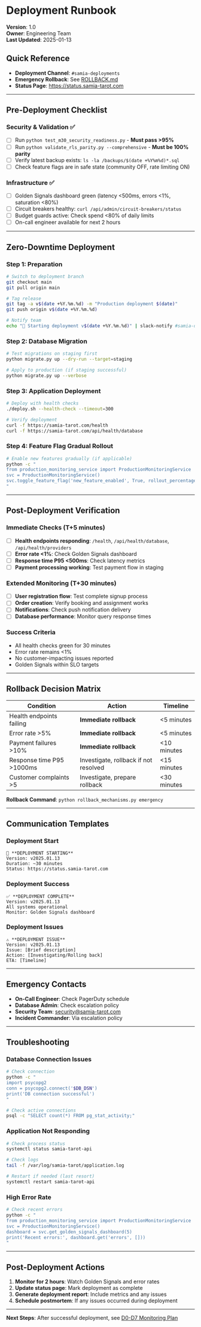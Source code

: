 # Deployment Runbook

**Version**: 1.0  
**Owner**: Engineering Team  
**Last Updated**: 2025-01-13  

## Quick Reference

- **Deployment Channel**: `#samia-deployments`
- **Emergency Rollback**: See [ROLLBACK.md](./ROLLBACK.md)
- **Status Page**: https://status.samia-tarot.com

---

## Pre-Deployment Checklist

### Security & Validation ✅
- [ ] Run `python test_m30_security_readiness.py` - **Must pass >95%**
- [ ] Run `python validate_rls_parity.py --comprehensive` - **Must be 100% parity**
- [ ] Verify latest backup exists: `ls -la /backups/$(date +%Y%m%d)*.sql`
- [ ] Check feature flags are in safe state (community OFF, rate limiting ON)

### Infrastructure ✅
- [ ] Golden Signals dashboard green (latency <500ms, errors <1%, saturation <80%)
- [ ] Circuit breakers healthy: `curl /api/admin/circuit-breakers/status`
- [ ] Budget guards active: Check spend <80% of daily limits
- [ ] On-call engineer available for next 2 hours

---

## Zero-Downtime Deployment

### Step 1: Preparation
```bash
# Switch to deployment branch
git checkout main
git pull origin main

# Tag release
git tag -a v$(date +%Y.%m.%d) -m "Production deployment $(date)"
git push origin v$(date +%Y.%m.%d)

# Notify team
echo "🚀 Starting deployment v$(date +%Y.%m.%d)" | slack-notify #samia-deployments
```

### Step 2: Database Migration
```bash
# Test migrations on staging first
python migrate.py up --dry-run --target=staging

# Apply to production (if staging successful)
python migrate.py up --verbose
```

### Step 3: Application Deployment
```bash
# Deploy with health checks
./deploy.sh --health-check --timeout=300

# Verify deployment
curl -f https://samia-tarot.com/health
curl -f https://samia-tarot.com/api/health/database
```

### Step 4: Feature Flag Gradual Rollout
```bash
# Enable new features gradually (if applicable)
python -c "
from production_monitoring_service import ProductionMonitoringService
svc = ProductionMonitoringService()
svc.toggle_feature_flag('new_feature_enabled', True, rollout_percentage=1)
"
```

---

## Post-Deployment Verification

### Immediate Checks (T+5 minutes)
- [ ] **Health endpoints responding**: `/health`, `/api/health/database`, `/api/health/providers`
- [ ] **Error rate <1%**: Check Golden Signals dashboard
- [ ] **Response time P95 <500ms**: Check latency metrics
- [ ] **Payment processing working**: Test payment flow in staging

### Extended Monitoring (T+30 minutes)
- [ ] **User registration flow**: Test complete signup process
- [ ] **Order creation**: Verify booking and assignment works
- [ ] **Notifications**: Check push notification delivery
- [ ] **Database performance**: Monitor query response times

### Success Criteria
- All health checks green for 30 minutes
- Error rate remains <1%
- No customer-impacting issues reported
- Golden Signals within SLO targets

---

## Rollback Decision Matrix

| Condition | Action | Timeline |
|-----------|---------|----------|
| Health endpoints failing | **Immediate rollback** | <5 minutes |
| Error rate >5% | **Immediate rollback** | <5 minutes |
| Payment failures >10% | **Immediate rollback** | <10 minutes |
| Response time P95 >1000ms | Investigate, rollback if not resolved | <15 minutes |
| Customer complaints >5 | Investigate, prepare rollback | <30 minutes |

**Rollback Command**: `python rollback_mechanisms.py emergency`

---

## Communication Templates

### Deployment Start
```
🚀 **DEPLOYMENT STARTING**
Version: v2025.01.13
Duration: ~30 minutes
Status: https://status.samia-tarot.com
```

### Deployment Success
```
✅ **DEPLOYMENT COMPLETE**
Version: v2025.01.13
All systems operational
Monitor: Golden Signals dashboard
```

### Deployment Issues
```
⚠️ **DEPLOYMENT ISSUE**
Version: v2025.01.13
Issue: [Brief description]
Action: [Investigating/Rolling back]
ETA: [Timeline]
```

---

## Emergency Contacts

- **On-Call Engineer**: Check PagerDuty schedule
- **Database Admin**: Check escalation policy  
- **Security Team**: security@samia-tarot.com
- **Incident Commander**: Via escalation policy

---

## Troubleshooting

### Database Connection Issues
```bash
# Check connection
python -c "
import psycopg2
conn = psycopg2.connect('$DB_DSN')
print('DB connection successful')
"

# Check active connections
psql -c "SELECT count(*) FROM pg_stat_activity;"
```

### Application Not Responding
```bash
# Check process status
systemctl status samia-tarot-api

# Check logs
tail -f /var/log/samia-tarot/application.log

# Restart if needed (last resort)
systemctl restart samia-tarot-api
```

### High Error Rate
```bash
# Check recent errors
python -c "
from production_monitoring_service import ProductionMonitoringService
svc = ProductionMonitoringService()
dashboard = svc.get_golden_signals_dashboard(5)
print('Recent errors:', dashboard.get('errors', []))
"
```

---

## Post-Deployment Actions

1. **Monitor for 2 hours**: Watch Golden Signals and error rates
2. **Update status page**: Mark deployment as complete
3. **Generate deployment report**: Include metrics and any issues
4. **Schedule postmortem**: If any issues occurred during deployment

---

**Next Steps**: After successful deployment, see [D0-D7 Monitoring Plan](../d0_d7_monitoring_tools.py)
